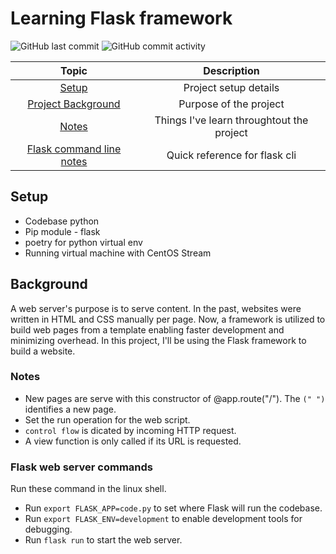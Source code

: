 # Learning Flask framework
![GitHub last commit](https://img.shields.io/github/last-commit/ahmad-buhari/flask-project)
![GitHub commit activity](https://img.shields.io/github/commit-activity/m/ahmad-buhari/flask-project) 



| Topic | Description |
| :---: | :---: |
| [Setup](https://github.com/ahmad-buhari/flask-project#setup) | Project setup details |
| [Project Background](https://github.com/ahmad-buhari/flask-project#background) | Purpose of the project |
| [Notes](https://github.com/ahmad-buhari/flask-project#notes) | Things I've learn throughtout the project |
| [Flask command line notes](https://github.com/ahmad-buhari/flask-project#flask-web-server-commands) |  Quick reference for flask cli |


## Setup
- Codebase python
- Pip module - flask
- poetry for python virtual env
- Running virtual machine with CentOS Stream


## Background
A web server's purpose is to serve content. In the past, websites were written in HTML and CSS manually per page. Now, a framework is utilized to build web pages from a template enabling faster development and minimizing overhead. In this project, I'll be using the Flask framework to build a website.

### Notes
- New pages are serve with this constructor of @app.route("/"). The `(" ")` identifies a new page.
- Set the run operation for the web script.
- `control flow` is dicated by incoming HTTP request. 
- A view function is only called if its URL is requested.


### Flask web server commands
Run these command in the linux shell.
- Run `export FLASK_APP=code.py` to set where Flask will run the codebase.
- Run `export FLASK_ENV=development` to enable development tools for debugging. 
- Run `flask run` to start the web server.






